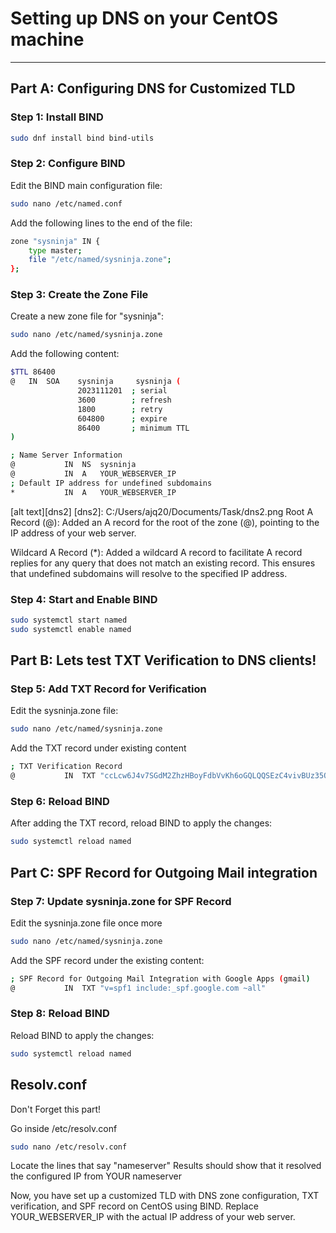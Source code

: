 # Setting up DNS on your CentOS machine

---

## Part A: Configuring DNS for Customized TLD

### Step 1: Install BIND

```bash
sudo dnf install bind bind-utils
```
### Step 2: Configure BIND
Edit the BIND main configuration file:

```bash
sudo nano /etc/named.conf
```
Add the following lines to the end of the file:

```bash
zone "sysninja" IN {
    type master;
    file "/etc/named/sysninja.zone";
};
```
### Step 3: Create the Zone File
Create a new zone file for "sysninja":

```bash 
sudo nano /etc/named/sysninja.zone
```
Add the following content:
```bash
$TTL 86400
@   IN  SOA    sysninja     sysninja (
               2023111201  ; serial
               3600        ; refresh
               1800        ; retry
               604800      ; expire
               86400       ; minimum TTL
)

; Name Server Information
@           IN  NS  sysninja
@           IN  A   YOUR_WEBSERVER_IP
; Default IP address for undefined subdomains
*           IN  A   YOUR_WEBSERVER_IP

```
[alt text][dns2]
[dns2]: C:/Users/ajq20/Documents/Task/dns2.png
Root A Record (@): Added an A record for the root of the zone (@), pointing to the IP address of your web server.

Wildcard A Record (*): Added a wildcard A record to facilitate A record replies for any query that does not match an existing record. This ensures that undefined subdomains will resolve to the specified IP address.
### Step 4: Start and Enable BIND

```bash
sudo systemctl start named
sudo systemctl enable named
```

## Part B: Lets test TXT Verification to DNS clients!
### Step 5: Add TXT Record for Verification
Edit the sysninja.zone file:
```bash
sudo nano /etc/named/sysninja.zone
```
Add the TXT record under existing content
```bash
; TXT Verification Record
@           IN  TXT "ccLcw6J4v7SGdM2ZhzHBoyFdbVvKh6oGQLQQSEzC4vivBUz35Qz6KVUi6PGSAPJfVH7bNEMpACrKk"

```
### Step 6: Reload BIND
After adding the TXT record, reload BIND to apply the changes:

```bash
sudo systemctl reload named
```
## Part C: SPF Record for Outgoing Mail integration
### Step 7: Update sysninja.zone for SPF Record
Edit the sysninja.zone file once more

```bash
sudo nano /etc/named/sysninja.zone
```
Add the SPF record under the existing content:
```bash
; SPF Record for Outgoing Mail Integration with Google Apps (gmail)
@           IN  TXT "v=spf1 include:_spf.google.com ~all"
```
### Step 8: Reload BIND
Reload BIND to apply the changes:

```bash
sudo systemctl reload named
```
## Resolv.conf
Don't Forget this part!

Go inside /etc/resolv.conf

```bash
sudo nano /etc/resolv.conf
```
Locate the lines that say "nameserver" Results should show that it resolved the configured IP from YOUR nameserver

Now, you have set up a customized TLD with DNS zone configuration, TXT verification, and SPF record on CentOS using BIND. Replace YOUR_WEBSERVER_IP with the actual IP address of your web server.